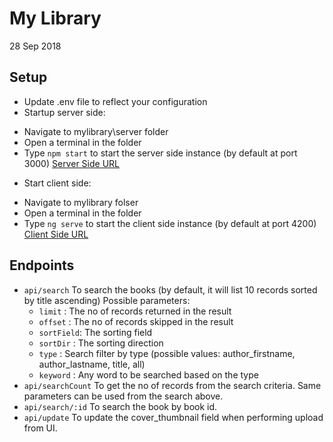# My Library

28 Sep 2018

## Setup

- Update .env file to reflect your configuration
- Startup server side:
* Navigate to mylibrary\server folder 
* Open a terminal in the folder
* Type `npm start` to start the server side instance (by default at port 3000)
[Server Side URL](http://localhost:3000)
- Start client side:
* Navigate to mylibrary folser
* Open a terminal in the folder
* Type `ng serve` to start the client side instance (by default at port 4200)
[Client Side URL](http://localhost:4200)

## Endpoints

* `api/search`
To search the books (by default, it will list 10 records sorted by title ascending) 
Possible parameters:
    * `limit`   : The no of records returned in the result
    * `offset`  : The no of records skipped in the result
    * `sortField`: The sorting field
    * `sortDir` : The sorting direction
    * `type`    : Search filter by type (possible values: author_firstname, author_lastname, title, all)
    * `keyword` : Any word to be searched based on the type
* `api/searchCount`
To get the no of records from the search criteria.
Same parameters can be used from the search above. 
* `api/search/:id`
To search the book by book id. 
* `api/update`
To update the cover_thumbnail field when performing upload from UI.